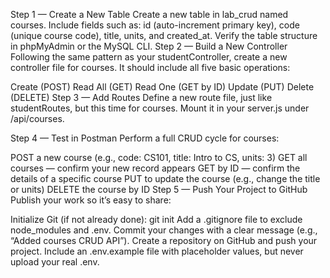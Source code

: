 Step 1 — Create a New Table
Create a new table in lab_crud named courses.
Include fields such as: id (auto-increment primary key), code (unique course code), title, units, and created_at.
Verify the table structure in phpMyAdmin or the MySQL CLI.
Step 2 — Build a New Controller
Following the same pattern as your studentController, create a new controller file for courses. It should include all five basic operations:

Create (POST)
Read All (GET)
Read One (GET by ID)
Update (PUT)
Delete (DELETE)
Step 3 — Add Routes
Define a new route file, just like studentRoutes, but this time for courses. Mount it in your server.js under /api/courses.

Step 4 — Test in Postman
Perform a full CRUD cycle for courses:

POST a new course (e.g., code: CS101, title: Intro to CS, units: 3)
GET all courses — confirm your new record appears
GET by ID — confirm the details of a specific course
PUT to update the course (e.g., change the title or units)
DELETE the course by ID
Step 5 — Push Your Project to GitHub
Publish your work so it’s easy to share:

Initialize Git (if not already done): git init
Add a .gitignore file to exclude node_modules and .env.
Commit your changes with a clear message (e.g., “Added courses CRUD API”).
Create a repository on GitHub and push your project.
Include an .env.example file with placeholder values, but never upload your real .env.
